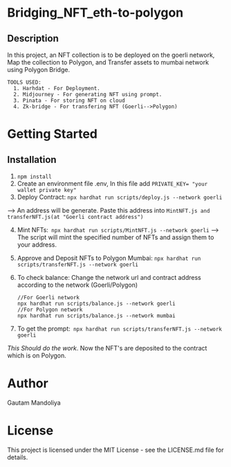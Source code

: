 # Bridging_NFT_eth-to-polygon
## Description
In this project, an NFT collection is to be deployed on the goerli network, Map the collection to Polygon, and Transfer assets to mumbai network using Polygon Bridge.
```
TOOLS USED:
  1. Harhdat - For Deployment.
  2. Midjourney - For generating NFT using prompt.
  3. Pinata - For storing NFT on cloud
  4. Zk-bridge - For transfering NFT (Goerli-->Polygon)
```
# Getting Started
  ## Installation 
  
  1. `npm install`
  2. Create an environment file .env, In this file add `PRIVATE_KEY= "your wallet private key"`
  3. Deploy Contract: `npx hardhat run scripts/deploy.js --network goerli`
     
 -->  An address will be generate. Paste this address into `MintNFT.js and transferNFT.js(at "Goerli contract address")`
 
  4. Mint NFTs:` npx hardhat run scripts/MintNFT.js --network goerli`
  --> The script will mint the specified number of NFTs and assign them to your address.
     
  5. Approve and Deposit NFTs to Polygon Mumbai: `npx hardhat run scripts/transferNFT.js --network goerli`
  6. To check balance: Change the network url and contract address according to the network (Goerli/Polygon)
     ```
     //For Goerli network
     npx hardhat run scripts/balance.js --network goerli
     //For Polygon network
     npx hardhat run scripts/balance.js --network mumbai

     ```
  7. To get the prompt:` npx hardhat run scripts/transferNFT.js --network goerli`

*This Should do the work*. Now the NFT's are deposited to the contract which is on Polygon.

# Author
Gautam Mandoliya
# License
This project is licensed under the MIT License - see the LICENSE.md file for details.
